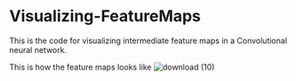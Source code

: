 # Visualizing-FeatureMaps
This is the code for visualizing intermediate feature maps in a Convolutional neural network.

This is how the feature maps looks like
![download (10)](https://user-images.githubusercontent.com/65707153/115991291-62e1ef80-a5e5-11eb-81fd-75f67154b4d0.png)


